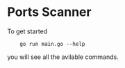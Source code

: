 # Ports Scanner

To get started

```
    go run main.go --help
```

you will see all the avilable commands.